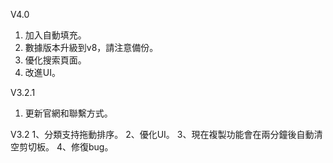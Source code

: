 V4.0
1. 加入自動填充。
1. 數據版本升級到v8，請注意備份。
1. 優化搜索頁面。
1. 改進UI。

V3.2.1
1. 更新官網和聯繫方式。

V3.2
1、分類支持拖動排序。
2、優化UI。
3、現在複製功能會在兩分鐘後自動清空剪切板。
4、修復bug。